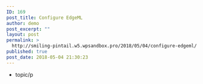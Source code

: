 ```yaml
---
ID: 169
post_title: Configure EdgeML
author: demo
post_excerpt: ""
layout: post
permalink: >
  http://smiling-pintail.w5.wpsandbox.pro/2018/05/04/configure-edgeml/
published: true
post_date: 2018-05-04 21:30:23
---
```

- topic/p